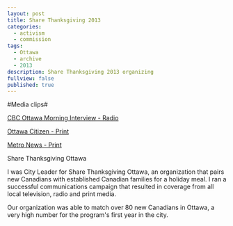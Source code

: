 ```yaml
---
layout: post
title: Share Thanksgiving 2013
categories: 
  - activism
  - commission
tags: 
  - Ottawa
  - archive
  - 2013
description: Share Thanksgiving 2013 organizing
fullview: false
published: true
---
```


#Media clips#

[CBC Ottawa Morning Interview - Radio](http://www.cbc.ca/player/AudioMobile/Ottawa%2BMorning/ID/2410987290/)

[Ottawa Citizen - Print](https://web.archive.org/web/20131010123436/http://www.ottawacitizen.com/life/Canadians+invited+experience+traditional+holiday/9018185/story.html)

[Metro News - Print](http://metronews.ca/news/ottawa/824182/ottawa-families-welcome-new-canadians-international-students-with-thanksgiving-dinner/)

Share Thanksgiving Ottawa

I was City Leader for Share Thanksgiving Ottawa, an organization that pairs new Canadians with established Canadian families for a holiday meal. I ran a successful communications campaign that resulted in coverage from all local television, radio and print media. 

Our organization was able to match over 80 new Canadians in Ottawa, a very high number for the program's first year in the city.